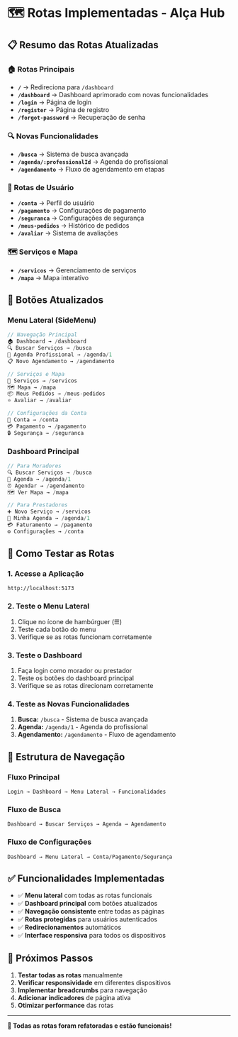 # 🗺️ Rotas Implementadas - Alça Hub

## 📋 **Resumo das Rotas Atualizadas**

### **🏠 Rotas Principais**
- **`/`** → Redireciona para `/dashboard`
- **`/dashboard`** → Dashboard aprimorado com novas funcionalidades
- **`/login`** → Página de login
- **`/register`** → Página de registro
- **`/forgot-password`** → Recuperação de senha

### **🔍 Novas Funcionalidades**
- **`/busca`** → Sistema de busca avançada
- **`/agenda/:professionalId`** → Agenda do profissional
- **`/agendamento`** → Fluxo de agendamento em etapas

### **👤 Rotas de Usuário**
- **`/conta`** → Perfil do usuário
- **`/pagamento`** → Configurações de pagamento
- **`/seguranca`** → Configurações de segurança
- **`/meus-pedidos`** → Histórico de pedidos
- **`/avaliar`** → Sistema de avaliações

### **🗺️ Serviços e Mapa**
- **`/servicos`** → Gerenciamento de serviços
- **`/mapa`** → Mapa interativo

## 🎯 **Botões Atualizados**

### **Menu Lateral (SideMenu)**
```jsx
// Navegação Principal
🏠 Dashboard → /dashboard
🔍 Buscar Serviços → /busca
📅 Agenda Profissional → /agenda/1
📋 Novo Agendamento → /agendamento

// Serviços e Mapa
👥 Serviços → /servicos
🗺️ Mapa → /mapa
📦 Meus Pedidos → /meus-pedidos
⭐ Avaliar → /avaliar

// Configurações da Conta
👤 Conta → /conta
💳 Pagamento → /pagamento
🔒 Segurança → /seguranca
```

### **Dashboard Principal**
```jsx
// Para Moradores
🔍 Buscar Serviços → /busca
📅 Agenda → /agenda/1
⏰ Agendar → /agendamento
🗺️ Ver Mapa → /mapa

// Para Prestadores
➕ Novo Serviço → /servicos
📅 Minha Agenda → /agenda/1
💳 Faturamento → /pagamento
⚙️ Configurações → /conta
```

## 🧪 **Como Testar as Rotas**

### **1. Acesse a Aplicação**
```
http://localhost:5173
```

### **2. Teste o Menu Lateral**
1. Clique no ícone de hambúrguer (☰)
2. Teste cada botão do menu
3. Verifique se as rotas funcionam corretamente

### **3. Teste o Dashboard**
1. Faça login como morador ou prestador
2. Teste os botões do dashboard principal
3. Verifique se as rotas direcionam corretamente

### **4. Teste as Novas Funcionalidades**
1. **Busca:** `/busca` - Sistema de busca avançada
2. **Agenda:** `/agenda/1` - Agenda do profissional
3. **Agendamento:** `/agendamento` - Fluxo de agendamento

## 🔧 **Estrutura de Navegação**

### **Fluxo Principal**
```
Login → Dashboard → Menu Lateral → Funcionalidades
```

### **Fluxo de Busca**
```
Dashboard → Buscar Serviços → Agenda → Agendamento
```

### **Fluxo de Configurações**
```
Dashboard → Menu Lateral → Conta/Pagamento/Segurança
```

## ✅ **Funcionalidades Implementadas**

- ✅ **Menu lateral** com todas as rotas funcionais
- ✅ **Dashboard principal** com botões atualizados
- ✅ **Navegação consistente** entre todas as páginas
- ✅ **Rotas protegidas** para usuários autenticados
- ✅ **Redirecionamentos** automáticos
- ✅ **Interface responsiva** para todos os dispositivos

## 🚀 **Próximos Passos**

1. **Testar todas as rotas** manualmente
2. **Verificar responsividade** em diferentes dispositivos
3. **Implementar breadcrumbs** para navegação
4. **Adicionar indicadores** de página ativa
5. **Otimizar performance** das rotas

---

**🎉 Todas as rotas foram refatoradas e estão funcionais!**

